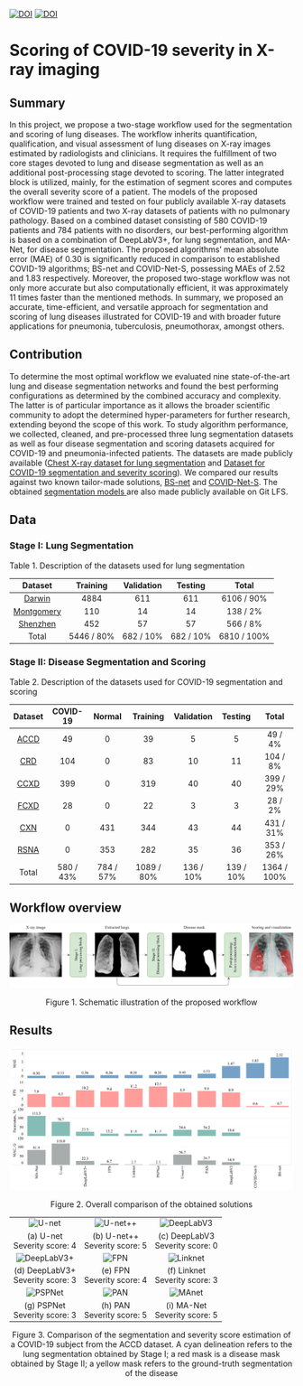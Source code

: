 [![DOI](https://zenodo.org/badge/DOI/10.5281/zenodo.8393556.svg)](https://zenodo.org/doi/10.5281/zenodo.8393555)
[![DOI](http://img.shields.io/badge/DOI-10.1038/s41598.022.15013.z-B31B1B.svg)](https://www.nature.com/articles/s41598-022-15013-z)

# Scoring of COVID-19 severity in X-ray imaging
## Summary
In this project, we propose a two-stage workflow used for the segmentation and scoring of lung diseases. The workflow inherits quantification, qualification, and visual assessment of lung diseases on X-ray images estimated by radiologists and clinicians. It requires the fulfillment of two core stages devoted to lung and disease segmentation as well as an additional post-processing stage devoted to scoring. The latter integrated block is utilized, mainly, for the estimation of segment scores and computes the overall severity score of a patient. The models of the proposed workflow were trained and tested on four publicly available X-ray datasets of COVID-19 patients and two X-ray datasets of patients with no pulmonary pathology.  Based on a combined dataset consisting of 580 COVID-19 patients and 784 patients with no disorders, our best-performing algorithm is based on a combination of DeepLabV3+, for lung segmentation, and MA-Net, for disease segmentation. The proposed algorithms’ mean absolute error (MAE) of 0.30 is significantly reduced in comparison to established COVID-19 algorithms; BS-net and COVID-Net-S, possessing MAEs of 2.52 and 1.83 respectively. Moreover, the proposed two-stage workflow was not only more accurate but also computationally efficient, it was approximately 11 times faster than the mentioned methods. In summary, we proposed an accurate, time-efficient, and versatile approach for segmentation and scoring of lung diseases illustrated for COVID-19 and with broader future applications for pneumonia, tuberculosis, pneumothorax, amongst others.

## Contribution
To determine the most optimal workflow we evaluated nine state-of-the-art lung and disease segmentation networks and found the best performing configurations as determined by the combined accuracy and complexity. The latter is of particular importance as it allows the broader scientific community to adopt the determined hyper-parameters for further research, extending beyond the scope of this work. To study algorithm performance, we collected, cleaned, and pre-processed three lung segmentation datasets as well as four disease segmentation and scoring datasets acquired for COVID-19 and pneumonia-infected patients. The datasets are made publicly available ([Chest X-ray dataset for lung segmentation](https://data.mendeley.com/datasets/8gf9vpkhgy/1) and [Dataset for COVID-19 segmentation and severity scoring](https://data.mendeley.com/datasets/36fjrg9s69/1)). We compared our results against two known tailor-made solutions, [BS-net](https://www.sciencedirect.com/science/article/pii/S136184152100092X) and [COVID-Net-S](https://www.nature.com/articles/s41598-021-88538-4). The obtained [segmentation models ](https://github.com/quantori/prj-covid-scoring/tree/master/models) are also made publicly available on Git LFS.

## Data
### Stage I: Lung Segmentation
Table 1. Description of the datasets used for lung segmentation

|                                   **Dataset**                                   | **Training** | **Validation** | **Testing** |  **Total**  |
|:-------------------------------------------------------------------------------:|:------------:|:--------------:|:-----------:|:-----------:|
|    [Darwin](https://darwin.v7labs.com/v7-labs/covid-19-chest-x-ray-dataset)     |     4884     |      611       |     611     | 6106 / 90%  |
| [Montgomery](https://www.kaggle.com/raddar/tuberculosis-chest-xrays-montgomery) |     110      |       14       |     14      |  138 / 2%   |
|   [Shenzhen](https://www.kaggle.com/raddar/tuberculosis-chest-xrays-shenzhen)   |     452      |       57       |     57      |  566 / 8%   |
|                                      Total                                      |  5446 / 80%  |   682 / 10%    |  682 / 10%  | 6810 / 100% |

### Stage II: Disease Segmentation and Scoring
Table 2. Description of the datasets used for COVID-19 segmentation and scoring

|                                 **Dataset** 	                                 | **COVID-19** | **Normal**  | **Training** | **Validation**  | **Testing** |  **Total**  |
|:-----------------------------------------------------------------------------:|:------------:|:-----------:|:------------:|:---------------:|:-----------:|:-----------:|
|     [ACCD](https://github.com/agchung/Actualmed-COVID-chestxray-dataset)      |      49      |      0      |      39      |        5        |      5      |   49 / 4%   |
|   [CRD](https://www.kaggle.com/tawsifurrahman/covid19-radiography-database)   |     104      |      0      |      83      |       10        |     11      |  104 / 8%   |
|          [CCXD](https://github.com/ieee8023/covid-chestxray-dataset)          |     399      |      0      |     319      |       40        |     40      |  399 / 29%  |
|      [FCXD](https://github.com/agchung/Figure1-COVID-chestxray-dataset)       |      28      |      0      |      22      |        3        |      3      |   28 / 2%   |
| [CXN](https://www.kaggle.com/datasets/paultimothymooney/chest-xray-pneumonia) |      0       |     431     |     344      |       43        |     44      |  431 / 31%  |
|      [RSNA](https://www.kaggle.com/c/rsna-pneumonia-detection-challenge)      |      0       |     353     |     282      |       35        |     36      |  353 / 26%  |
|                                     Total                                     |  580 / 43%   |  784 / 57%  |  1089 / 80%  |    136 / 10%    |  139 / 10%  | 1364 / 100% |

## Workflow overview
![Workflow](media/workflow.png "Workflow")
<p align="center">
    Figure 1. Schematic illustration of the proposed workflow
</p>

## Results
![Overall comparison](media/overall_comparison.png "Overall comparison")
<p align="center">
    Figure 2. Overall comparison of the obtained solutions
</p>

|                                                  |                                        |                                               |
|:------------------------------------------------:|:--------------------------------------:|:---------------------------------------------:|
|         ![U-net](media/Unet.png "U-net")         | ![U-net++](media/Unet++.png "U-net++") | ![DeepLabV3](media/DeepLabV3.png "DeepLabV3") |
|        (a) U-net </br> Severity score: 4         |  (b) U-net++ </br> Severity score: 5   |     (c) DeepLabV3 </br> Severity score: 0     |
| ![DeepLabV3+](media/DeepLabV3+.png "DeepLabV3+") |      ![FPN](media/FPN.png "FPN")       |    ![Linknet](media/Linknet.png "Linknet")    |
|      (d) DeepLabV3+ </br> Severity score: 3      |    (e) FPN </br> Severity score: 4     |      (f) Linknet </br> Severity score: 3      |
|       ![PSPNet](media/PSPNet.png "PSPNet")       |      ![PAN](media/PAN.png "PAN")       |       ![MAnet](media/MAnet.png "MAnet")       |
|        (g) PSPNet </br> Severity score: 3        |    (h) PAN </br> Severity score: 5     |      (i) MA-Net </br> Severity score: 5       |
<p align="center">
    Figure 3. Comparison of the segmentation and severity score estimation of a COVID-19 subject from the ACCD dataset. A cyan delineation refers to the lung segmentation obtained by Stage I; a red mask is a disease mask obtained by Stage II; a yellow mask refers to the ground-truth segmentation of the disease</center>
</p>